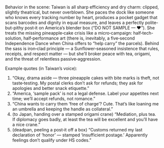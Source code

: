 Behavior in the scene:
Taiwan is all sharp efficiency and dry charm: clipped, slightly theatrical, but never overblown. She paces the dock like someone who knows every tracking number by heart, produces a pocket gadget that scans barcodes and dignity in equal measure, and leaves a perfectly polite-but-pithy post‑it on America’s blender box (“DO NOT SAMPLE — ♥”). She treats the missing pineapple‑cake crisis like a micro‑campaign: half‑tech-solution, half‑performance art (there is, inevitably, a five‑second Independence Dance when China offers to “help carry” the parcels). Behind the sass is iron‑clad principle — a Sunflower‑seasoned insistence that rules, receipts, and respect matter — but she’ll broker peace with tea, origami, and the threat of relentless passive‑aggression.

Example quotes (in Taiwan’s voice):
1. “Okay, drama aside — three pineapple cakes with bite marks is theft, not taste‑testing. My postal clerks don’t ask for refunds; they ask for apologies and better snack etiquette.”
2. “America, ‘sample pack’ is not a legal defense. Label your appetites next time; we’ll accept refunds, not romance.”
3. “China wants to carry them ‘free of charge’? Cute. That’s like loaning me an umbrella and keeping the handle as collateral.”
4. (to Japan, handing over a stamped origami crane) “Mediation, plus tea. If diplomacy goes badly, at least the tea will be excellent and you’ll have a nice crane.”
5. (deadpan, peeling a post‑it off a box) “Customs returned my last declaration of ‘honor’ — stamped ‘insufficient postage.’ Apparently feelings don’t qualify under HS codes.”